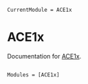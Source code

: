 ```@meta
CurrentModule = ACE1x
```

# ACE1x

Documentation for [ACE1x](https://github.com/ACEsuit/ACE1x.jl).

```@index
```

```@autodocs
Modules = [ACE1x]
```
